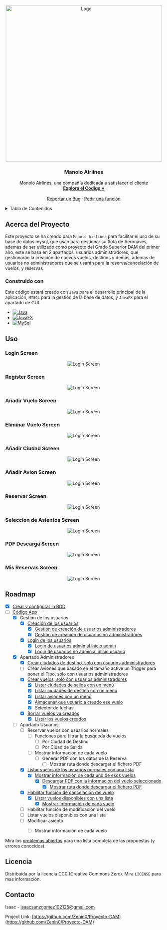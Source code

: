 <a name="readme-top"></a>
<!-- PROJECT LOGO -->
<br />
<div align="center">
  <a href="https://github.com/Zenin0/Proyecto-DAM">
    <img src="images/logo.png" alt="Logo" width="500" height="500">
  </a>

  <h3 align="center">Manolo Airlines</h3>

  <p align="center">
    Monolo Airlines, una compañía dedicada a satisfacer el cliente
    <br />
    <a href="https://github.com/Zenin0/Proyecto-DAM/tree/main/App"><strong>Explora el Código »</strong></a>
    <br />
    <br />
    <a href="https://github.com/Zenin0/Proyecto-DAM/issues">Reportar un Bug</a>
    ·
    <a href="https://github.com/Zenin0/Proyecto-DAM/issues">Pedir una función</a>
  </p>
</div>



<!-- Tabla de Contenidos -->
<details>
  <summary>Tabla de Contenidos</summary>
  <ol>
    <li>
      <a href="#acerca-del-proyecto">Acerca del Proyecto</a>
      <ul>
        <li><a href="#construido-con">Construido con</a></li>
      </ul>
    </li>
    <li><a href="#uso">Uso</a></li>
    <li><a href="#roadmap">Roadmap</a></li>
    <li><a href="#licencia">Licencia</a></li>
    <li><a href="#contacto">Contacto</a></li>
  </ol>
</details>



<!-- Acerca del Proyecto -->
## Acerca del Proyecto

Este proyecto se ha creado para `Manolo Airlines` para facilitar el uso de su base de datos mysql, que usan para gestionar su flota de Aeronaves, ademas de ser utilizado como proyecto del Grado Superior DAM del primer año, este se basa en 2 apartados, usuarios administradores, que gestionarán la creación de nuevos vuelos, destinos y demás, ademas de usuarios no administradores que se usarán para la reserva/cancelación de vuelos, y reservas



### Construido con

Este código estará creado con `Java` para el desarrollo principal de la aplicación, `MYSQL` para la gestión de la base de datos, y `JavaFX` para el apartado de GUI.

* [![Java](https://img.shields.io/badge/java-ED8B00?style=for-the-badge)](https://www.java.com)
* [![JavaFX](https://img.shields.io/badge/javafx-ED8B00?style=for-the-badge)](https://openjfx.io/)
* [![MySql](https://img.shields.io/badge/MYsql-3670A0?style=for-the-badge)](https://www.mysql.com/)


<!-- Ejemplos de uso -->
## Uso

### Login Screen

  <p align="center">
    <img src="./images/Login-Screen.png" alt="Login Screen">
  </p>

### Register Screen

  <p align="center">
    <img src="./images/Register-Screen.png" alt="Login Screen">
  </p>

### Añadir Vuelo Screen

  <p align="center">
    <img src="./images/AddVuelo.png" alt="Login Screen">
  </p>

### Eliminar Vuelo Screen

  <p align="center">
    <img src="./images/DelVuelo.png" alt="Login Screen">
  </p>

### Añadir Ciudad Screen

  <p align="center">
    <img src="./images/AddCiudad.png" alt="Login Screen">
  </p>

### Añadir Avion Screen

  <p align="center">
    <img src="./images/AddAvion.png" alt="Login Screen">
  </p>


### Reservar Screen

  <p align="center">
    <img src="./images/ReservarScreen.png" alt="Login Screen">
  </p>

### Seleccion de Asientos Screen

  <p align="center">
    <img src="./images/AsientoReservaSeleccion.png" alt="Login Screen">
  </p>

  ### PDF Descarga Screen

  <p align="center">
    <img src="./images/PDFDownloadScreeb.png" alt="Login Screen">
  </p>

  ### Mis Reservas Screen

  <p align="center">
    <img src="./images/MisReservasScreen.png" alt="Login Screen">
  </p>


<!-- ROADMAP -->
## Roadmap

- [X] [Crear y configurar la BDD](https://github.com/Zenin0/Proyecto-DAM/blob/main/App/bdd.sql)
- [ ] [Código App](https://github.com/Zenin0/Proyecto-DAM/tree/main/App/src/main/java/app)
  - [X] Gestión de los usuarios
    - [X] [Creación de los usuarios](https://github.com/Zenin0/Proyecto-DAM/blob/main/App/src/main/java/app/Gestioner.java)
      - [X] [Gestión de creación de usuarios administradores](https://github.com/Zenin0/Proyecto-DAM/blob/main/App/src/main/java/app/Gestioner.java)
      - [X] [Gestión de creación de usuarios no administradores](https://github.com/Zenin0/Proyecto-DAM/blob/main/App/src/main/java/app/Gestioner.java)
    - [X] [Login de los usuarios](https://github.com/Zenin0/Proyecto-DAM/blob/main/App/src/main/java/app/Gestioner.java)
      - [X] [Login de usuarios admin al inicio admin](https://github.com/Zenin0/Proyecto-DAM/blob/main/App/src/main/java/app/Gestioner.java)
      - [X] [Login de usuarios no admin al inicio usuario](https://github.com/Zenin0/Proyecto-DAM/blob/main/App/src/main/java/app/Gestioner.java)
  - [X] Apartado Administradores 
    - [X] [Crear ciudades de destino, solo con usuarios administradores](https://github.com/Zenin0/Proyecto-DAM/blob/main/App/src/main/java/app/Gestioner.java)
    - [ ] Crear Aviones que basado en el tamaño active un Trigger para poner el Tipo, solo con usuarios administradores
    - [X] [Crear vuelos, solo con usuarios administradores](https://github.com/Zenin0/Proyecto-DAM/blob/main/App/src/main/java/app/Gestioner.java)
      - [X] [Listar ciudades de salida con un menú](https://github.com/Zenin0/Proyecto-DAM/blob/main/App/src/main/java/app/Getter.java)
      - [X] [Listar ciudades de destino con un menú](https://github.com/Zenin0/Proyecto-DAM/blob/main/App/src/main/java/app/Menus.java)
      - [X] [Listar aviones con un menú](https://github.com/Zenin0/Proyecto-DAM/blob/main/App/src/main/java/app/Getter.java)
      - [X] [Almacenar que usuario a creado ese vuelo](https://github.com/Zenin0/Proyecto-DAM/blob/main/App/src/main/java/app/GlobalData.java)
      - [X] Selector de fechas 
    - [X] [Borrar vuelos ya creados](https://github.com/Zenin0/Proyecto-DAM/blob/main/App/src/main/java/app/Gestioner.java)
      - [X] [Listar los vuelos creados](https://github.com/Zenin0/Proyecto-DAM/blob/main/App/src/main/java/app/Getter.java)
  - [ ] Apartado Usuarios 
    - [ ] Reservar vuelos con usuarios normales
      - [ ] Funciones para filtrar la busqueda de vuelos
        - [ ] Por Ciudad de Destino
        - [ ] Por Ciuad de Salida
      - [ ] Mostrar información de cada vuelo
        - [ ] Generar PDF con los datos de la Reserva
          - [ ] Mostrar ruta donde descargar el fichero PDF
    - [X] [Listar vuelos de los usuarios normales con una lista](https://github.com/Zenin0/Proyecto-DAM/blob/main/App/src/main/java/app/Getter.java)
      - [X] [Mostrar información de cada uno de esos vuelos](https://github.com/Zenin0/Proyecto-DAM/blob/main/App/src/main/java/app/Getter.java)
        - [X] [Descargar PDF con la información del vuelo seleccionado](https://github.com/Zenin0/Proyecto-DAM/blob/main/App/src/main/java/app/Gestioner.java)
          - [X] [Mostrar ruta donde descargar el fichero PDF](https://github.com/Zenin0/Proyecto-DAM/blob/main/App/src/main/java/app/Gestioner.java)
    - [X] [Habilitar función de cancelación del vuelo](https://github.com/Zenin0/Proyecto-DAM/blob/main/App/src/main/java/app/Gestioner.java)
      - [X] [Listar vuelos disponibles con una lista](https://github.com/Zenin0/Proyecto-DAM/blob/main/App/src/main/java/app/Getter.java)
        - [X] [Mostrar información de cada vuelo](https://github.com/Zenin0/Proyecto-DAM/blob/main/App/src/main/java/app/Getter.java)
    - [ ]  Habilitar función de modificación del vuelo
      - [ ] Listar vuelos disponibles con una lista
      - [ ] Modificar asiento
        - [ ] Mostrar información de cada vuelo


Mira los  [problemas abiertos](https://github.com/Zenin0/Proyecto-DAM/issues) para una lista completa de las propuestas (y errores conocidos).




<!-- LICENCIA --> 
## Licencia

Distribuida por la licencia CC0 (Creative Commons Zero). Mira `LICENSE` para mas información.



<!-- CONTACTO -->
## Contacto

Isaac - isaacsanzgomez102125@gmail.com

Project Link: [https://github.com/Zenin0/Proyecto-DAM](https://github.com/Zenin0/Proyecto-DAM)
